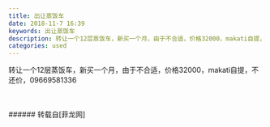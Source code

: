 ```yaml
---
title: 出让蒸饭车
date: 2018-11-7 16:39
keywords: 出让蒸饭车
description: 转让一个12层蒸饭车，新买一个月，由于不合适，价格32000，makati自提，不还价，09669581336
categories: used
---
```

<td class="t_f" id="postmessage_2233153">

转让一个12层蒸饭车，新买一个月，由于不合适，价格32000，makati自提，不还价，09669581336<br/>
<img alt="" border="0" class="zoom" data-cf-modified-602058743b29f9799535c853-="" file="http://www.flw.ph/data/appbyme/upload/image/201811/07/FLky9YcKbf2q.jpg" id="aimg_LTaKH" lazyloadthumb="1" onclick="" onmouseover="" src="http://www.flw.ph/data/appbyme/upload/image/201811/07/FLky9YcKbf2q.jpg"/><br/>
<br/>
<img alt="" border="0" class="zoom" data-cf-modified-602058743b29f9799535c853-="" file="http://www.flw.ph/data/appbyme/upload/image/201811/07/0Bbqi9ABgQTb.jpg" id="aimg_YiV2U" lazyloadthumb="1" onclick="" onmouseover="" src="http://www.flw.ph/data/appbyme/upload/image/201811/07/0Bbqi9ABgQTb.jpg"/><br/>
<br/>
</td>
###### 转载自[菲龙网]